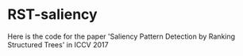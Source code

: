 # RST-saliency
Here is the code for the paper 'Saliency Pattern Detection by Ranking Structured Trees' in ICCV 2017

